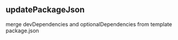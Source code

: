 <!-- Generated by documentation.js. Update this documentation by updating the source code. -->

## updatePackageJson

merge devDependencies and optionalDependencies from template package.json
